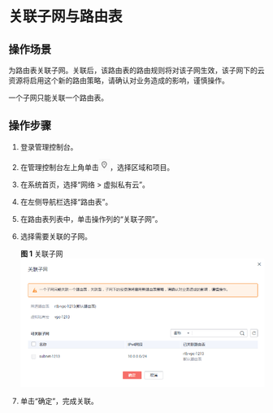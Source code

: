 # 关联子网与路由表<a name="vpc_route01_0007"></a>

## 操作场景<a name="zh-cn_topic_0212076962_s974a02c09b8e44f59dcc9335de2d030a"></a>

为路由表关联子网。关联后，该路由表的路由规则将对该子网生效，该子网下的云资源将启用这个新的路由策略，请确认对业务造成的影响，谨慎操作。

一个子网只能关联一个路由表。

## 操作步骤<a name="zh-cn_topic_0212076962_section818161419224"></a>

1.  登录管理控制台。
2.  在管理控制台左上角单击![](figures/icon-region-4.png)，选择区域和项目。
3.  在系统首页，选择“网络 \> 虚拟私有云”。
4.  在左侧导航栏选择“路由表”。
5.  在路由表列表中，单击操作列的“关联子网”。
6.  选择需要关联的子网。

    **图 1**  关联子网<a name="zh-cn_topic_0212076962_fig209854356344"></a>  
    ![](figures/关联子网-6.png "关联子网-6")

7.  单击“确定”，完成关联。

